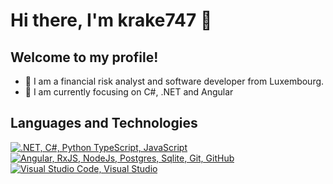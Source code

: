 # Hi there, I'm krake747 👋

## Welcome to my profile! 

- 🏡 I am a financial risk analyst and software developer from Luxembourg.
- 🌱 I am currently focusing on C#, .NET and Angular</p>
<!--
<p align="left"> 🔭 I’m currently working on ... </p>
<p align="left"> 👯 I’m looking to collaborate on ... </p>
<p align="left"> 🤔 I’m looking for help with ... </p>
<p align="left"> 💬 Ask me about ... </p>
<p align="left"> 📫 How to reach me: ... </p>
<p align="left"> 😄 Pronouns: ... </p>
<p align="left"> ⚡ Fun fact: ... </p>
-->

## Languages and Technologies
<p align="left">
  <a href="#">
    <img src="https://skillicons.dev/icons?i=dotnet,cs,py,ts,js" alt=".NET, C#, Python TypeScript, JavaScript" /></br>
    <img src="https://skillicons.dev/icons?i=angular,reactivex,nodejs,postgres,sqlite,git,github" alt="Angular, RxJS, NodeJs, Postgres, Sqlite, Git, GitHub" /></br>
    <img src="https://skillicons.dev/icons?i=idea,vscode,visualstudio" alt="Visual Studio Code, Visual Studio" /></br>  
  </a>
</p>
